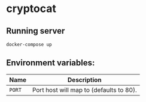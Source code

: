 # cryptocat

## Running server
```
docker-compose up
```

## Environment variables:

| Name             | Description
|------------------|-------------|
| `PORT`           | Port host will map to (defaults to 80).
